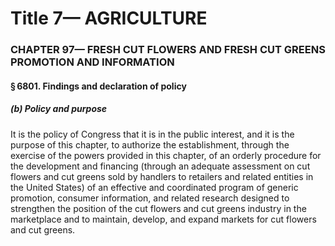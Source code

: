 
# Title 7— AGRICULTURE
### CHAPTER 97— FRESH CUT FLOWERS AND FRESH CUT GREENS PROMOTION AND INFORMATION
#### § 6801. Findings and declaration of policy
##### (b) Policy and purpose

It is the policy of Congress that it is in the public interest, and it is the purpose of this chapter, to authorize the establishment, through the exercise of the powers provided in this chapter, of an orderly procedure for the development and financing (through an adequate assessment on cut flowers and cut greens sold by handlers to retailers and related entities in the United States) of an effective and coordinated program of generic promotion, consumer information, and related research designed to strengthen the position of the cut flowers and cut greens industry in the marketplace and to maintain, develop, and expand markets for cut flowers and cut greens.
